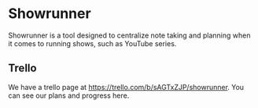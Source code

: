 # Showrunner
  Showrunner is a tool designed to centralize note taking and planning when it comes to running shows, such as YouTube series.
## Trello
We have a trello page at https://trello.com/b/sAGTxZJP/showrunner. You can see our plans and progress here.
